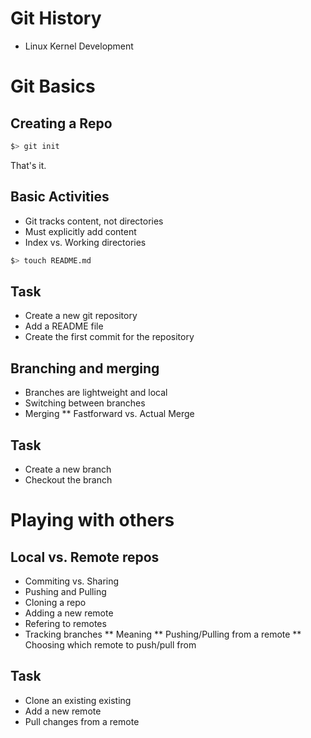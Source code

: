 # Git History

* Linux Kernel Development

# Git Basics

## Creating a Repo

```bash
$> git init
```

That's it.

## Basic Activities

* Git tracks content, not directories
* Must explicitly add content
* Index vs. Working directories

```bash
$> touch README.md
```
## Task

* Create a new git repository
* Add a README file
* Create the first commit for the repository

## Branching and merging

* Branches are lightweight and local
* Switching between branches
* Merging
** Fastforward vs. Actual Merge

## Task

* Create a new branch
* Checkout the branch

# Playing with others

## Local vs. Remote repos

* Commiting vs. Sharing
* Pushing and Pulling
* Cloning a repo
* Adding a new remote
* Refering to remotes
* Tracking branches
** Meaning
** Pushing/Pulling from a remote
** Choosing which remote to push/pull from

## Task

* Clone an existing existing
* Add a new remote
* Pull changes from a remote

